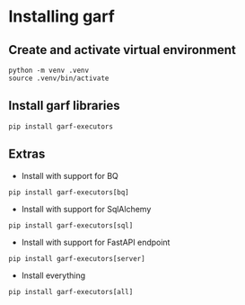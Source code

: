 # Installing garf


## Create and activate virtual environment

```
python -m venv .venv
source .venv/bin/activate
```

## Install garf libraries

```
pip install garf-executors
```


## Extras

* Install with support for BQ
```
pip install garf-executors[bq]
```

* Install with support for SqlAlchemy
```
pip install garf-executors[sql]
```

* Install with support for FastAPI endpoint
```
pip install garf-executors[server]
```

* Install everything
```
pip install garf-executors[all]
```

